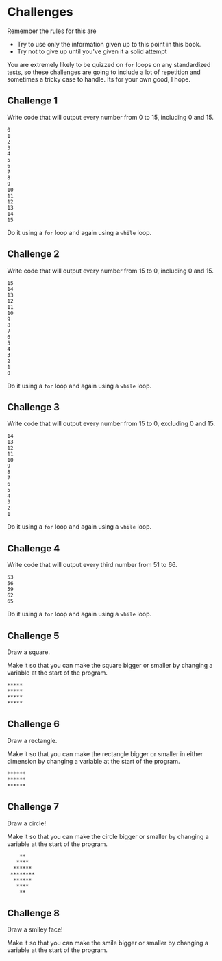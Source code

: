 # Challenges

Remember the rules for this are

- Try to use only the information given up to this point in this book.
- Try not to give up until you've given it a solid attempt

You are extremely likely to be quizzed on `for` loops on any standardized tests,
so these challenges are going to include a lot of repetition and sometimes a tricky
case to handle. Its for your own good, I hope.

## Challenge 1

Write code that will output every number from 0 to 15, including 0 and 15.

```text
0
1
2
3
4
5
6
7
8
9
10
11
12
13
14
15
```

Do it using a `for` loop and again using a `while` loop.

## Challenge 2

Write code that will output every number from 15 to 0, including 0 and 15.

```text
15
14
13
12
11
10
9
8
7
6
5
4
3
2
1
0
```

Do it using a `for` loop and again using a `while` loop.

## Challenge 3

Write code that will output every number from 15 to 0, excluding 0 and 15.

```text
14
13
12
11
10
9
8
7
6
5
4
3
2
1
```

Do it using a `for` loop and again using a `while` loop.

## Challenge 4

Write code that will output every third number from 51 to 66.

```text
53
56
59
62
65
```

Do it using a `for` loop and again using a `while` loop.

## Challenge 5

Draw a square.

Make it so that you can make the square bigger or smaller by
changing a variable at the start of the program.

```text
*****
*****
*****
*****
```

## Challenge 6

Draw a rectangle.

Make it so that you can make the rectangle bigger or smaller in either dimension by
changing a variable at the start of the program.

```text
******
******
******
```

## Challenge 7

Draw a circle!

Make it so that you can make the circle bigger or smaller by
changing a variable at the start of the program.

```text
    **
   ****
  ******
 ********
  ******
   ****
    **
```

## Challenge 8

Draw a smiley face!

Make it so that you can make the smile bigger or smaller by
changing a variable at the start of the program.
